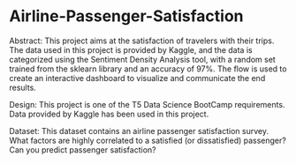 # Airline-Passenger-Satisfaction

Abstract:
This project aims at the satisfaction of travelers with their trips. The data used in this project is provided by Kaggle, and the data is categorized using the Sentiment Density Analysis tool, with a random set trained from the sklearn library and an accuracy of 97%. The flow is used to create an interactive dashboard to visualize and communicate the end results.

Design:
This project is one of the T5 Data Science BootCamp requirements. Data provided by Kaggle has been used in this project.

Dataset:
This dataset contains an airline passenger satisfaction survey. What factors are highly correlated to a satisfied (or dissatisfied) passenger? Can you predict passenger satisfaction?

